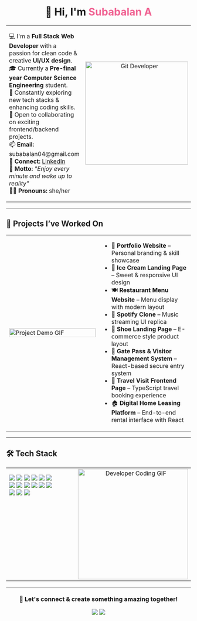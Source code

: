 <!-- 🌟 Subabalan A - Developer Portfolio Intro (Enhanced) 🌟 -->

<h1 align="center">👋 Hi, I'm <span style="color:#f06292;">Subabalan A</span></h1>

<table>
  <tr>
    <td width="60%" valign="top">

<p>
💻 I'm a <strong>Full Stack Web Developer</strong> with a passion for clean code & creative <strong>UI/UX design</strong>.<br/>
🎓 Currently a <strong>Pre-final year Computer Science Engineering</strong> student.<br/>
🌱 Constantly exploring new tech stacks & enhancing coding skills.<br/>
🤝 Open to collaborating on exciting frontend/backend projects.<br/>
📫 <strong>Email:</strong> subabalan04@gmail.com<br/>
🔗 <strong>Connect:</strong> <a href="https://www.linkedin.com/in/subabalan28/">LinkedIn</a><br/>
🧠 <strong>Motto:</strong> <i>"Enjoy every minute and wake up to reality"</i><br/>
👩‍💻 <strong>Pronouns:</strong> she/her
</p>

</td>
<td align="center" width="40%">
  <img src="https://media.giphy.com/media/qgQUggAC3Pfv687qPC/giphy.gif" alt="Git Developer" width="280">
</td>
</tr>
</table>

---

## 🚀 Projects I’ve Worked On

<table>
  <tr>
    <td width="50%">
      <img src="https://media.giphy.com/media/L1R1tvI9svkIWwpVYr/giphy.gif" width="100%" alt="Project Demo GIF"/>
    </td>
    <td width="50%" valign="top">
      <ul>
        <li>🎨 <strong>Portfolio Website</strong> – Personal branding & skill showcase</li>
        <li>🍨 <strong>Ice Cream Landing Page</strong> – Sweet & responsive UI design</li>
        <li>🍽️ <strong>Restaurant Menu Website</strong> – Menu display with modern layout</li>
        <li>🎵 <strong>Spotify Clone</strong> – Music streaming UI replica</li>
        <li>👟 <strong>Shoe Landing Page</strong> – E-commerce style product layout</li>
        <li>🛂 <strong>Gate Pass & Visitor Management System</strong> – React-based secure entry system</li>
        <li>🧭 <strong>Travel Visit Frontend Page</strong> – TypeScript travel booking experience</li>
        <li>🏠 <strong>Digital Home Leasing Platform</strong> – End-to-end rental interface with React</li>
      </ul>
    </td>
  </tr>
</table>

---

## 🛠️ Tech Stack

<table>
  <tr>
    <td width="60%" valign="top">
      <p>
        <img src="https://img.shields.io/badge/-HTML5-E34F26?logo=html5&logoColor=white"/>
        <img src="https://img.shields.io/badge/-CSS3-1572B6?logo=css3"/>
        <img src="https://img.shields.io/badge/-JavaScript-F7DF1E?logo=javascript&logoColor=black"/>
        <img src="https://img.shields.io/badge/-C-00599C?logo=c&logoColor=white"/>
        <img src="https://img.shields.io/badge/-C++-00599C?logo=c%2B%2B&logoColor=white"/>
        <img src="https://img.shields.io/badge/-Python-3776AB?logo=python&logoColor=white"/><br/>
        <img src="https://img.shields.io/badge/-Django-092E20?logo=django&logoColor=white"/>
        <img src="https://img.shields.io/badge/-Node.js-339933?logo=nodedotjs&logoColor=white"/>
        <img src="https://img.shields.io/badge/-Express.js-000000?logo=express&logoColor=white"/>
        <img src="https://img.shields.io/badge/-React-61DAFB?logo=react"/>
        <img src="https://img.shields.io/badge/-MongoDB-47A248?logo=mongodb&logoColor=white"/>
        <img src="https://img.shields.io/badge/-MySQL-4479A1?logo=mysql&logoColor=white"/><br/>
        <img src="https://img.shields.io/badge/-Docker-2496ED?logo=docker&logoColor=white"/>
        <img src="https://img.shields.io/badge/-Git-F05032?logo=git&logoColor=white"/>
        <img src="https://img.shields.io/badge/-Figma-F24E1E?logo=figma&logoColor=white"/>
      </p>
    </td>
    <td width="40%" align="center">
      <img src="https://i.pinimg.com/originals/22/a5/c7/22a5c746a97687ea11af86ee8bfabe20.gif" width="300" alt="Developer Coding GIF"/>
    </td>
  </tr>
</table>

---

<h3 align="center">📌 Let's connect & create something amazing together!</h3>
<p align="center">
  <a href="mailto:subabalan04@gmail.com"><img src="https://img.shields.io/badge/Gmail-D14836?logo=gmail&logoColor=white" /></a>
  <a href="https://www.linkedin.com/in/subabalan28/"><img src="https://img.shields.io/badge/LinkedIn-0A66C2?logo=linkedin&logoColor=white" /></a>
</p>
